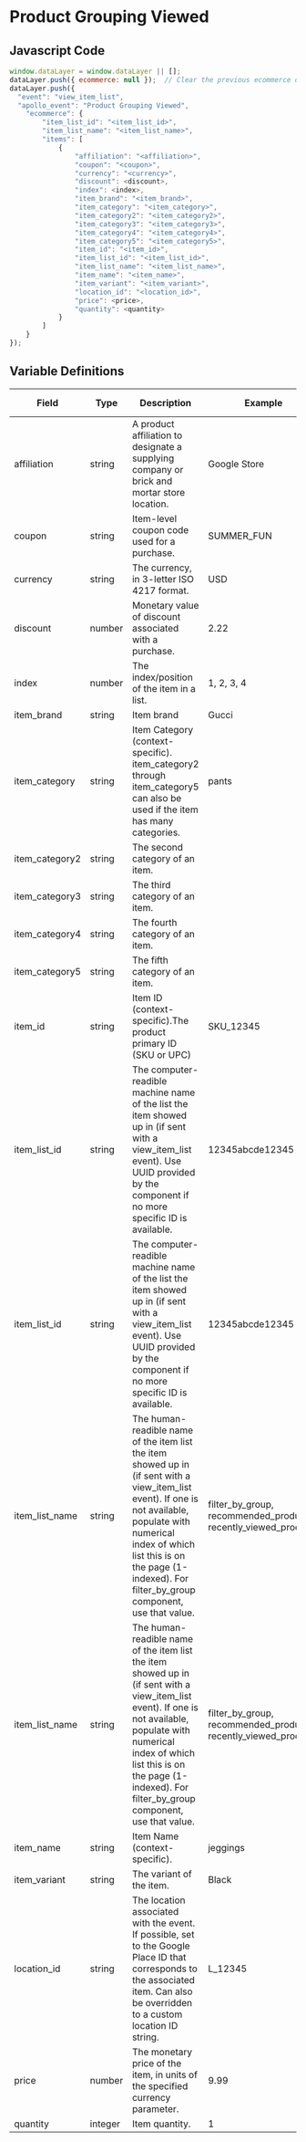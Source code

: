 # Product Grouping Viewed

### 

## Javascript Code
```js
window.dataLayer = window.dataLayer || [];
dataLayer.push({ ecommerce: null });  // Clear the previous ecommerce object.
dataLayer.push({
  "event": "view_item_list",
  "apollo_event": "Product Grouping Viewed",
    "ecommerce": {
        "item_list_id": "<item_list_id>",
        "item_list_name": "<item_list_name>",
        "items": [
            {
                "affiliation": "<affiliation>",
                "coupon": "<coupon>",
                "currency": "<currency>",
                "discount": <discount>,
                "index": <index>,
                "item_brand": "<item_brand>",
                "item_category": "<item_category>",
                "item_category2": "<item_category2>",
                "item_category3": "<item_category3>",
                "item_category4": "<item_category4>",
                "item_category5": "<item_category5>",
                "item_id": "<item_id>",
                "item_list_id": "<item_list_id>",
                "item_list_name": "<item_list_name>",
                "item_name": "<item_name>",
                "item_variant": "<item_variant>",
                "location_id": "<location_id>",
                "price": <price>,
                "quantity": <quantity>
            }
        ]
    }
});
```

## Variable Definitions

|Field|Type|Description|Example|Pattern|Min Length|Max Length|Minimum|Maximum|Multiple Of|
| --- | --- | --- | --- | --- | --- | --- | --- | --- | --- |
|affiliation|string|A product affiliation to designate a supplying company or brick and mortar store location.|Google Store|||||||
|coupon|string|Item-level coupon code used for a purchase.|SUMMER\_FUN|||||||
|currency|string|The currency, in 3-letter ISO 4217 format.|USD|||||||
|discount|number|Monetary value of discount associated with a purchase.|2.22|||||||
|index|number|The index\/position of the item in a list.|1, 2, 3, 4|||||||
|item_brand|string|Item brand|Gucci|||||||
|item_category|string|Item Category \(context-specific\). item\_category2 through item\_category5 can also be used if the item has many categories.|pants|||||||
|item_category2|string|The second category of an item.||||||||
|item_category3|string|The third category of an item.||||||||
|item_category4|string|The fourth category of an item.||||||||
|item_category5|string|The fifth category of an item.||||||||
|item_id|string|Item ID \(context-specific\).The product primary ID \(SKU or UPC\)|SKU\_12345|||||||
|item_list_id|string|The computer-readible machine name of the list the item showed up in \(if sent with a view\_item\_list event\). Use UUID provided by the component if no more specific ID is available.|12345abcde12345|||||||
|item_list_id|string|The computer-readible machine name of the list the item showed up in \(if sent with a view\_item\_list event\). Use UUID provided by the component if no more specific ID is available.|12345abcde12345|||||||
|item_list_name|string|The human-readible name of the item list the item showed up in \(if sent with a view\_item\_list event\). If one is not available, populate with numerical index of which list this is on the page \(1-indexed\). For filter\_by\_group component, use that value.|filter\_by\_group, recommended\_products, recently\_viewed\_products|||||||
|item_list_name|string|The human-readible name of the item list the item showed up in \(if sent with a view\_item\_list event\). If one is not available, populate with numerical index of which list this is on the page \(1-indexed\). For filter\_by\_group component, use that value.|filter\_by\_group, recommended\_products, recently\_viewed\_products|||||||
|item_name|string|Item Name \(context-specific\).|jeggings|||||||
|item_variant|string|The variant of the item.|Black|||||||
|location_id|string|The location associated with the event. If possible, set to the Google Place ID that corresponds to the associated item. Can also be overridden to a custom location ID string.|L\_12345|||||||
|price|number|The monetary price of the item, in units of the specified currency parameter.|9.99|||||||
|quantity|integer|Item quantity.|1|||||||




